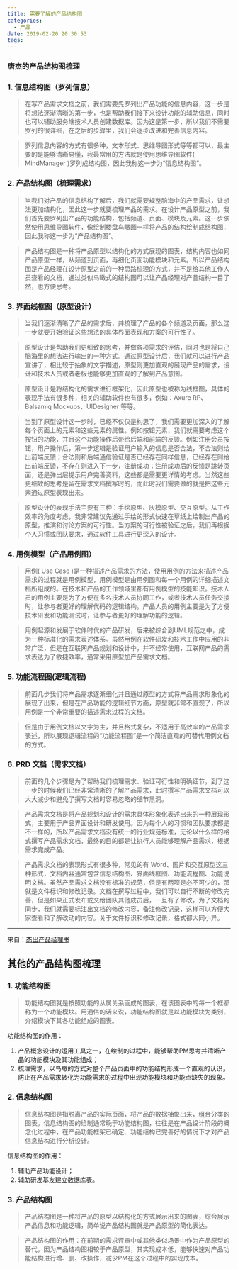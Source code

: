 ```yaml
---
title: 需要了解的产品结构图
categories:
  - 产品
date: 2019-02-20 20:30:53
tags:
---
```


### 唐杰的产品结构图梳理

### 1. 信息结构图（罗列信息）

> 在写产品需求文档之前，我们需要先罗列出产品功能的信息内容，这一步是将想法逐渐清晰的第一步，也是帮助我们接下来设计功能的辅助信息，同时也可以辅助服务端技术人员创建数据库。因为这是第一步，所以我们不需要罗列的很详细，在之后的步骤里，我们会逐步改进和完善信息内容。

> 罗列信息内容的方式有很多种，文本形式、思维导图形式等等都可以，最主要的是能够清晰易懂，我最常用的方法就是使用思维导图软件( MindManager )罗列成结构图，因此我称这一步为“信息结构图”。

### 2. 产品结构图（梳理需求）

> 当我们对产品的信息结构了解后，我们就需要规整脑海中的产品需求，让想法更加结构化，因此这一步就要梳理产品的需求。在设计产品原型之前，我们首先要罗列出产品的功能结构，包括频道、页面、模块及元素。这一步依然使用思维导图软件，像绘制楼盘鸟瞰图一样将产品的结构绘制成结构图，因此我称这一步为“产品结构图”。

> 产品结构图是一种将产品原型以结构化的方式展现的图表，结构内容也如同产品原型一样，从频道到页面，再细化页面功能模块和元素。所以产品结构图是产品经理在设计原型之前的一种思路梳理的方式，并不是给其他工作人员查看的文档，通过类似鸟瞰式的结构图可以让产品经理对产品结构一目了然，也方便思考。

### 3. 界面线框图（原型设计）

> 当我们逐渐清晰了产品的需求后，并梳理了产品的各个频道及页面，那么这一步就要开始验证这些想法的具体界面表现和方案的可行性了。

> 原型设计是帮助我们更细致的思考，并做各项需求的评估，同时也是将自己脑海里的想法进行输出的一种方式。通过原型设计后，我们就可以进行产品宣讲了，相比较于抽象的文字描述，原型则更加直观的展现产品的需求，设计和技术人员或者老板也能够更加直观的了解到产品意图。

> 原型设计是将结构化的需求进行框架化，因此原型也被称为线框图，具体的表现手法有很多种，相关的辅助软件也有很多，例如：Axure RP、Balsamiq Mockups、UIDesigner 等等。

> 当到了原型设计这一步时，已经不仅仅是构思了，我们需要更加深入的了解每个页面上的元素和这些元素的属性。例如按钮元素，我们就需要考虑这个按钮的功能，并且这个功能操作后带给后端和前端的反馈。例如注册会员按钮，用户操作后，第一步逻辑是验证用户输入的信息是否合法，不合法则给出前端反馈；合法则和后端通信验证是否已经存在同样信息，已经存在则给出前端反馈，不存在则进入下一步，注册成功；注册成功后的反馈是跳转页面，还是弹出层提示用户完善资料，这些都是需要更详情的考虑。当然这些更细致的思考是留在需求文档撰写时的，而此时我们需要做的就是把这些元素通过原型表现出来。

> 原型设计的表现手法主要有三种：手绘原型、灰模原型、交互原型。从工作效率的角度考虑，我非常建议先通过手绘的形式快速在草纸上绘制出产品的原型，推演和讨论方案的可行性。当方案的可行性被验证之后，我们再根据个人习惯或团队要求，通过软件工具进行更深入的设计。

### 4. 用例模型（产品用例图）

> 用例( Use Case )是一种描述产品需求的方法，使用用例的方法来描述产品需求的过程就是用例模型，用例模型是由用例图和每一个用例的详细描述文档所组成的。在技术和产品的工作领域里都有用例模型的技能知识。技术人员的用例主要是为了方便在多名技术人员协同工作，或者技术人员任务交接时，让参与者更好的理解代码的逻辑结构。产品人员的用例主要是为了方便技术研发和功能测试时，让参与者更好的理解功能的逻辑。

> 用例起源和发展于软件时代的产品研发，后来被综合到UML规范之中，成为一种标准化的需求表述体系。虽然用例在软件研发和技术工作中应用的非常广泛，但是在互联网产品规划和设计中，并不经常使用，互联网产品的需求表达为了敏捷效率，通常采用原型加产品需求文档。

### 5. 功能流程图(逻辑流程)

> 前面几步我们将产品需求逐渐细化并且通过原型的方式将产品需求形象化的展现了出来，但是在产品功能的逻辑细节方面，原型就非常不直观了，所以用例是一个非常重要的描述需求过程的文档。

> 但是由于用例文档以文字为主，并且格式复杂，不适用于高效率的产品需求表述，所以展现逻辑流程的“功能流程图”是一个简洁直观的可替代用例文档的方式。

### 6. PRD 文档（需求文档）

> 前面的几个步骤是为了帮助我们梳理需求、验证可行性和明确细节，到了这一步的时候我们已经非常清晰的了解产品需求，此时撰写产品需求文档可以大大减少和避免了撰写文档时容易忽略的细节黑洞。

> 产品需求文档是将产品规划和设计的需求具体形象化表述出来的一种展现形式，主要用于产品界面设计和研发使用。因为每个人的习惯和团队要求都是不一样的，所以产品需求文档没有统一的行业规范标准，无论以什么样的格式撰写产品需求文档，最终的目的都是让执行人员能够理解产品需求，根据需求完成产品。

> 产品需求文档的表现形式有很多种，常见的有 Word、图片和交互原型这三种形式，文档内容通常包含信息结构图、界面线框图、功能流程图、功能说明文档。虽然产品需求文档没有标准的规范，但是有两项是必不可少的，那就是文件标识和修改记录。文档在撰写过程中，我们可以自行不断的修改完善，但是如果正式发布或交给团队其他成员后，一旦有了修改，为了文档的同步，我们就需要标注出文档的修改内容，备注修改记录，这样可以方便大家查看和了解改动的内容。关于文件标识和修改记录，格式都大同小异。

---

来自：[杰出产品经理书](http://wiki.jikexueyuan.com/project/jie-chu-pm/info-structure-graph.html)

## 其他的产品结构图梳理

### 1. 功能结构图

> 功能结构图就是按照功能的从属关系画成的图表，在该图表中的每一个框都称为一个功能模块。用通俗的话来说，功能结构图就是以功能模块为类别，介绍模块下其各功能组成的图表。

功能结构图的作用：

1. 产品概念设计的运用工具之一，在绘制的过程中，能够帮助PM思考并清晰产品的功能模块及其功能组成；
2. 梳理需求，以鸟瞰的方式对整个产品页面中的功能结构形成一个直观的认识，防止在产品需求转化为功能需求的过程中出现功能模块和功能点缺失的现象。

### 2. 信息结构图

> 信息结构图是指脱离产品的实际页面，将产品的数据抽象出来，组合分类的图表。信息结构图的绘制通常晚于功能结构图，往往是在产品设计阶段的概念化过程中，在产品功能框架已确定、功能结构已完善好的情况下才对产品信息结构进行分析设计。

信息结构图的作用：

1. 辅助产品功能设计；
2. 辅助研发基友建立数据库表。

### 3. 产品结构图

> 产品结构图是一种将产品的原型以结构化的方式展示出来的图表，综合展示产品信息和功能逻辑，简单说产品结构图就是产品原型的简化表达。

> 产品结构图的作用：在前期的需求评审中或其他类似场景中作为产品原型的替代，因为产品结构图相较于产品原型，其实现成本低，能够快速对产品功能结构进行增、删、改操作，减少PM在这个过程中的实现成本。